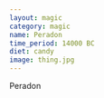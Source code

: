 ```yaml
---
layout: magic
category: magic
name: Peradon
time_period: 14000 BC
diet: candy
image: thing.jpg
---
```


Peradon